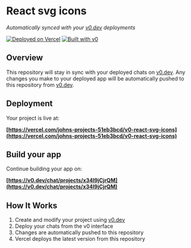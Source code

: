 # React svg icons

*Automatically synced with your [v0.dev](https://v0.dev) deployments*

[![Deployed on Vercel](https://img.shields.io/badge/Deployed%20on-Vercel-black?style=for-the-badge&logo=vercel)](https://vercel.com/johns-projects-51eb3bcd/v0-react-svg-icons)
[![Built with v0](https://img.shields.io/badge/Built%20with-v0.dev-black?style=for-the-badge)](https://v0.dev/chat/projects/x34l9jCjrQM)

## Overview

This repository will stay in sync with your deployed chats on [v0.dev](https://v0.dev).
Any changes you make to your deployed app will be automatically pushed to this repository from [v0.dev](https://v0.dev).

## Deployment

Your project is live at:

**[https://vercel.com/johns-projects-51eb3bcd/v0-react-svg-icons](https://vercel.com/johns-projects-51eb3bcd/v0-react-svg-icons)**

## Build your app

Continue building your app on:

**[https://v0.dev/chat/projects/x34l9jCjrQM](https://v0.dev/chat/projects/x34l9jCjrQM)**

## How It Works

1. Create and modify your project using [v0.dev](https://v0.dev)
2. Deploy your chats from the v0 interface
3. Changes are automatically pushed to this repository
4. Vercel deploys the latest version from this repository